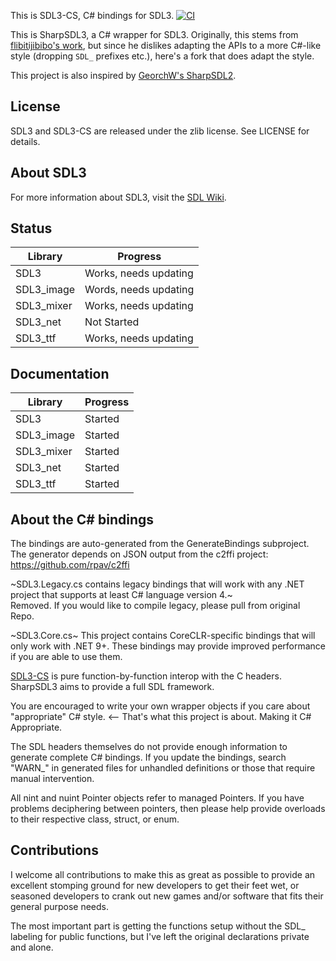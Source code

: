 This is SDL3-CS, C# bindings for SDL3.  [![CI](https://github.com/Blizzardo1/SharpSDL3/actions/workflows/ci.yml/badge.svg)](https://github.com/Blizzardo1/SharpSDL3/actions/workflows/ci.yml)

This is SharpSDL3, a C# wrapper for SDL3. Originally, this stems from [flibitijibibo's work](https://github.com/flibitijibibo/SDL3-CS), but since he dislikes adapting the APIs to a more C#-like style (dropping `SDL_` prefixes etc.), here's a fork that does adapt the style.

This project is also inspired by [GeorchW's SharpSDL2](https://github.com/GeorchW/SharpSDL2).  

## License

SDL3 and SDL3-CS are released under the zlib license. See LICENSE for details.  
  
## About SDL3

For more information about SDL3, visit the [SDL Wiki](https://wiki.libsdl.org/SDL3/FrontPage).

## Status
|Library | Progress |
---------|-----------
|SDL3 | Works, needs updating|
|SDL3_image | Words, needs updating|
|SDL3_mixer | Works, needs updating|
|SDL3_net | Not Started|
|SDL3_ttf | Works, needs updating|

## Documentation
|Library | Progress|
--------|----------
|SDL3 | Started |
|SDL3_image | Started |
|SDL3_mixer | Started |
|SDL3_net | Started |
|SDL3_ttf | Started |



## About the C# bindings

The bindings are auto-generated from the GenerateBindings subproject.  
The generator depends on JSON output from the c2ffi project: https://github.com/rpav/c2ffi  
  
~SDL3.Legacy.cs contains legacy bindings that will work with any .NET project that supports at least C# language version 4.~  
Removed. If you would like to compile legacy, please pull from original Repo.

~SDL3.Core.cs~ This project contains CoreCLR-specific bindings that will only work with .NET 9+. These bindings may provide improved performance if you are able to use them.  

  
[SDL3-CS](https://github.com/flibitijibibo/SDL3-CS) is pure function-by-function interop with the C headers.  
SharpSDL3 aims to provide a full SDL framework.

You are encouraged to write your own wrapper objects if you care about "appropriate" C# style. <-- That's what this project is about. Making it C# Appropriate.  


The SDL headers themselves do not provide enough information to generate complete C# bindings.
If you update the bindings, search "WARN_" in generated files for unhandled definitions or those that require manual intervention.

All nint and nuint Pointer objects refer to managed Pointers. If you have problems deciphering between pointers, then please help provide overloads to their respective class, struct, or enum.

## Contributions
I welcome all contributions to make this as great as possible to provide an excellent stomping ground for new developers to get their feet wet, or seasoned developers to crank out new games and/or software that fits their general purpose needs.  

The most important part is getting the functions setup without the SDL_ labeling for public functions, but I've left the original declarations private and alone.
